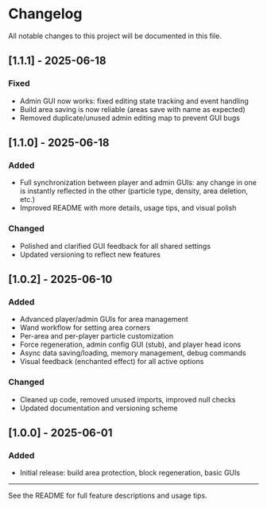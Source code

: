 # Changelog

All notable changes to this project will be documented in this file.

## [1.1.1] - 2025-06-18
### Fixed
- Admin GUI now works: fixed editing state tracking and event handling
- Build area saving is now reliable (areas save with name as expected)
- Removed duplicate/unused admin editing map to prevent GUI bugs

## [1.1.0] - 2025-06-18
### Added
- Full synchronization between player and admin GUIs: any change in one is instantly reflected in the other (particle type, density, area deletion, etc.)
- Improved README with more details, usage tips, and visual polish

### Changed
- Polished and clarified GUI feedback for all shared settings
- Updated versioning to reflect new features

## [1.0.2] - 2025-06-10
### Added
- Advanced player/admin GUIs for area management
- Wand workflow for setting area corners
- Per-area and per-player particle customization
- Force regeneration, admin config GUI (stub), and player head icons
- Async data saving/loading, memory management, debug commands
- Visual feedback (enchanted effect) for all active options

### Changed
- Cleaned up code, removed unused imports, improved null checks
- Updated documentation and versioning scheme

## [1.0.0] - 2025-06-01
### Added
- Initial release: build area protection, block regeneration, basic GUIs

---

See the README for full feature descriptions and usage tips.
